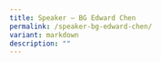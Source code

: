 ```yaml
---
title: Speaker – BG Edward Chen
permalink: /speaker-bg-edward-chen/
variant: markdown
description: ""
---
```

